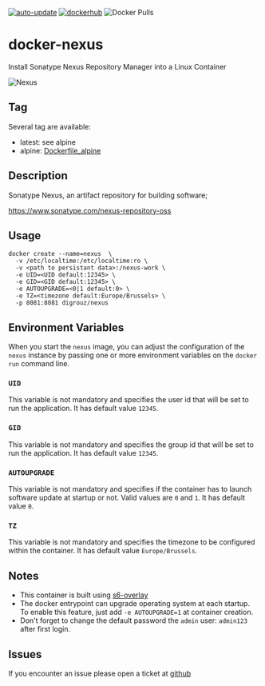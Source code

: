 [![auto-update](https://github.com/digrouz/docker-nexus/actions/workflows/auto-update.yml/badge.svg)](https://github.com/digrouz/docker-nexus/actions/workflows/auto-update.yml)
[![dockerhub](https://github.com/digrouz/docker-nexus/actions/workflows/dockerhub.yml/badge.svg)](https://github.com/digrouz/docker-nexus/actions/workflows/dockerhub.yml)
![Docker Pulls](https://img.shields.io/docker/pulls/digrouz/nexus)

# docker-nexus
Install Sonatype Nexus Repository Manager into a Linux Container

![Nexus](https://help.sonatype.com/download/attachments/2628561/NXRM3?version=2&modificationDate=1502243125680&api=v2)

## Tag
Several tag are available:
* latest: see alpine
* alpine: [Dockerfile_alpine](https://github.com/digrouz/docker-nexus/blob/master/Dockerfile_alpine)

## Description

Sonatype Nexus, an artifact repository for building software;

https://www.sonatype.com/nexus-repository-oss

## Usage
    docker create --name=nexus  \
      -v /etc/localtime:/etc/localtime:ro \
      -v <path to persistant data>:/nexus-work \
      -e UID=<UID default:12345> \
      -e GID=<GID default:12345> \
      -e AUTOUPGRADE=<0|1 default:0> \
      -e TZ=<timezone default:Europe/Brussels> \
      -p 8081:8081 digrouz/nexus


## Environment Variables

When you start the `nexus` image, you can adjust the configuration of the `nexus` instance by passing one or more environment variables on the `docker run` command line.

### `UID`

This variable is not mandatory and specifies the user id that will be set to run the application. It has default value `12345`.

### `GID`

This variable is not mandatory and specifies the group id that will be set to run the application. It has default value `12345`.

### `AUTOUPGRADE`

This variable is not mandatory and specifies if the container has to launch software update at startup or not. Valid values are `0` and `1`. It has default value `0`.

### `TZ`

This variable is not mandatory and specifies the timezone to be configured within the container. It has default value `Europe/Brussels`.

## Notes

* This container is built using [s6-overlay](https://github.com/just-containers/s6-overlay)
* The docker entrypoint can upgrade operating system at each startup. To enable this feature, just add `-e AUTOUPGRADE=1` at container creation.
* Don't forget to change the default password the `admin` user: `admin123` after first login.

## Issues

If you encounter an issue please open a ticket at [github](https://github.com/digrouz/docker-nexus/issues)
